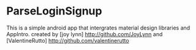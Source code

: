 # ParseLoginSignup
This is a simple android app that intergrates material design libraries and AppIntro.
created by [joy lynn] http://github.com/JoyLynn and [ValentineRutto] http://github.com/valentinerutto
